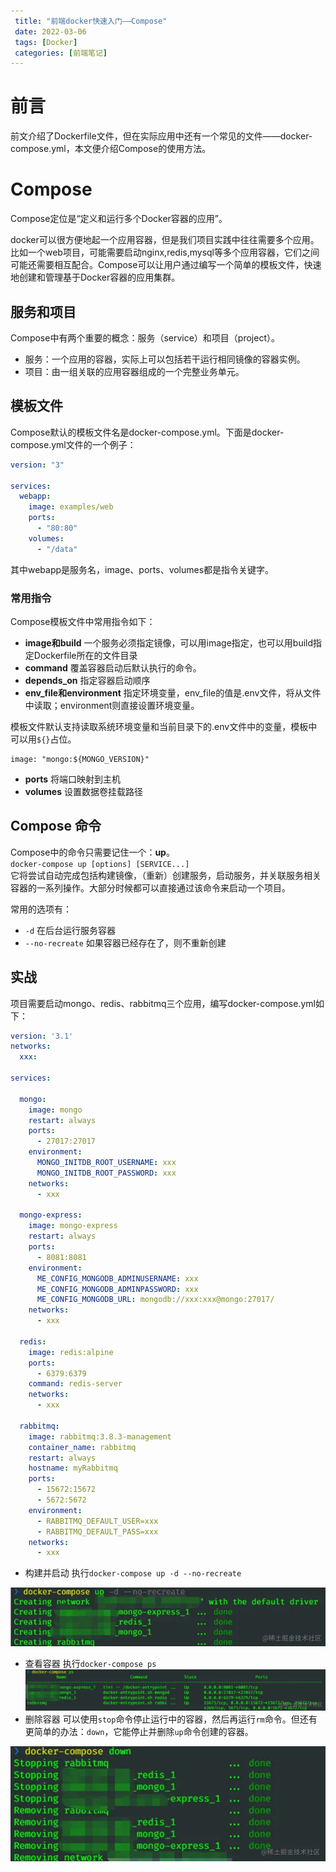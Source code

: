 ```yaml
---
 title: "前端docker快速入门——Compose"
 date: 2022-03-06
 tags: [Docker]
 categories: [前端笔记]
---
```


前言
==

前文介绍了Dockerfile文件，但在实际应用中还有一个常见的文件——docker-compose.yml，本文便介绍Compose的使用方法。

Compose
=======

Compose定位是“定义和运行多个Docker容器的应用”。

docker可以很方便地起一个应用容器，但是我们项目实践中往往需要多个应用。比如一个web项目，可能需要启动nginx,redis,mysql等多个应用容器，它们之间可能还需要相互配合。Compose可以让用户通过编写一个简单的模板文件，快速地创建和管理基于Docker容器的应用集群。

服务和项目
-----

Compose中有两个重要的概念：服务（service）和项目（project）。

*   服务：一个应用的容器，实际上可以包括若干运行相同镜像的容器实例。
*   项目：由一组关联的应用容器组成的一个完整业务单元。

模板文件
----

Compose默认的模板文件名是docker-compose.yml。下面是docker-compose.yml文件的一个例子：

```yml
version: "3"

services:
  webapp:
    image: examples/web
    ports:
      - "80:80"
    volumes:
      - "/data"
```

其中webapp是服务名，image、ports、volumes都是指令关键字。

### 常用指令

Compose模板文件中常用指令如下：

*   **image和build** 一个服务必须指定镜像，可以用image指定，也可以用build指定Dockerfile所在的文件目录
*   **command** 覆盖容器启动后默认执行的命令。
*   **depends\_on** 指定容器启动顺序
*   **env\_file和environment** 指定环境变量，env\_file的值是.env文件，将从文件中读取；environment则直接设置环境变量。

模板文件默认支持读取系统环境变量和当前目录下的.env文件中的变量，模板中可以用`${}`占位。

```arduino
image: "mongo:${MONGO_VERSION}"
```

*   **ports** 将端口映射到主机
*   **volumes** 设置数据卷挂载路径

Compose 命令
----------

Compose中的命令只需要记住一个：**up**。  
`docker-compose up [options] [SERVICE...]`  
它将尝试自动完成包括构建镜像，（重新）创建服务，启动服务，并关联服务相关容器的一系列操作。大部分时候都可以直接通过该命令来启动一个项目。

常用的选项有：

*   `-d` 在后台运行服务容器
*   `--no-recreate` 如果容器已经存在了，则不重新创建

实战
--

项目需要启动mongo、redis、rabbitmq三个应用，编写docker-compose.yml如下：

```yaml
version: '3.1'
networks:
  xxx:

services:

  mongo:
    image: mongo
    restart: always
    ports:
      - 27017:27017
    environment:
      MONGO_INITDB_ROOT_USERNAME: xxx
      MONGO_INITDB_ROOT_PASSWORD: xxx
    networks:
      - xxx

  mongo-express:
    image: mongo-express
    restart: always
    ports:
      - 8081:8081
    environment:
      ME_CONFIG_MONGODB_ADMINUSERNAME: xxx
      ME_CONFIG_MONGODB_ADMINPASSWORD: xxx
      ME_CONFIG_MONGODB_URL: mongodb://xxx:xxx@mongo:27017/
    networks:
      - xxx

  redis:
    image: redis:alpine
    ports:
      - 6379:6379
    command: redis-server
    networks:
      - xxx

  rabbitmq:
    image: rabbitmq:3.8.3-management
    container_name: rabbitmq
    restart: always
    hostname: myRabbitmq
    ports:
      - 15672:15672
      - 5672:5672
    environment:
      - RABBITMQ_DEFAULT_USER=xxx
      - RABBITMQ_DEFAULT_PASS=xxx
    networks:
      - xxx
```

*   构建并启动 执行`docker-compose up -d --no-recreate`

![image.png](../imgs/4f79340e5802405c8528233799680046.png)

*   查看容器 执行`docker-compose ps` ![image.png](../imgs/a777431b0212407d999884280b44aaa1.png)
*   删除容器 可以使用`stop`命令停止运行中的容器，然后再运行`rm`命令。但还有更简单的办法：`down`，它能停止并删除`up`命令创建的容器。

![image.png](../imgs/01a207b620f34eaea21cfea282c3f4ba.png)